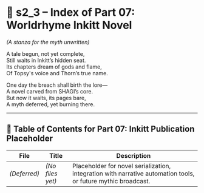 <!-- Save to: shagi_archives/appendices/appendix_g_shagi_projects/part_01_index/s2_3_index_of_part_07_inkitt_publication_placeholder.md -->

# 📘 s2_3 – Index of Part 07: Worldrhyme Inkitt Novel  
*(A stanza for the myth unwritten)*

A tale begun, not yet complete,  
Still waits in Inkitt’s hidden seat.  
Its chapters dream of gods and flame,  
Of Topsy's voice and Thorn’s true name.  

One day the breach shall birth the lore—  
A novel carved from SHAGI’s core.  
But now it waits, its pages bare,  
A myth deferred, yet burning there.

---

## 🧭 Table of Contents for Part 07: Inkitt Publication Placeholder

| File | Title | Description |
|------|-------|-------------|
| *(Deferred)* | *(No files yet)* | Placeholder for novel serialization, integration with narrative automation tools, or future mythic broadcast. |
